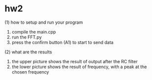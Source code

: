 # hw2

(1) how to setup and run your program
1. compile the main.cpp
2. run the FFT.py
3. press the confirm button (A1) to start to send data

(2) what are the results
1. the upper picture shows the result of output after the RC filter
2. the lower picture shows the result of frequency, with a peak at the chosen frequency
